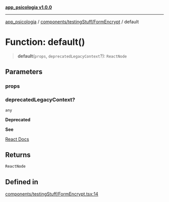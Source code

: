 [**app_psicologia v1.0.0**](../../../../README.md)

***

[app_psicologia](../../../../modules.md) / [components/testingStuff/FormEncrypt](../README.md) / default

# Function: default()

> **default**(`props`, `deprecatedLegacyContext`?): `ReactNode`

## Parameters

### props

### deprecatedLegacyContext?

`any`

**Deprecated**

**See**

[React Docs](https://legacy.reactjs.org/docs/legacy-context.html#referencing-context-in-lifecycle-methods)

## Returns

`ReactNode`

## Defined in

[components/testingStuff/FormEncrypt.tsx:14](https://github.com/XxtbmfxX/app_psicologia/blob/1b7e1a732f6dc51a16bb04e0db4a2462b477a368/components/testingStuff/FormEncrypt.tsx#L14)
